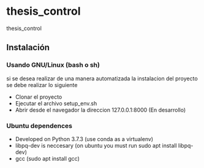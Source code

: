 # thesis_control
thesis_control

## Instalación
### Usando GNU/Linux (bash o sh)
si se desea realizar de una manera automatizada la instalacion del proyecto se debe realizar lo siguiente
* Clonar el proyecto
* Ejecutar el archivo setup_env.sh
* Abrir desde el navegador la direccion 127.0.0.1:8000 (En desarrollo)

### Ubuntu dependences
* Developed on Python 3.7.3 (use conda as a virtualenv)
* libpq-dev is neccesary (on ubuntu you must run sudo apt install libpq-dev)
* gcc (sudo apt install gcc)
